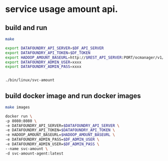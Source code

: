 # service usage amount api.

## build and run

```sh
make

export DATAFOUNDRY_API_SERVER=$DF_API_SERVER
export DATAFOUNDRY_API_TOKEN=$DF_TOKEN
export HADOOP_AMOUNT_BASEURL=http://$REST_API_SERVER:PORT/ocmanager/v1/api/quota
export DATAFOUNDRY_ADMIN_USER=xxxx
export DATAFOUNDRY_ADMIN_PASS=xxxx


./bin/linux/svc-amount
```

## build docker image and run docker images

```sh
make images

docker run \
-p 8080:8080 \
-e DATAFOUNDRY_API_SERVER=$DATAFOUNDRY_API_SERVER \
-e DATAFOUNDRY_API_TOKEN=$DATAFOUNDRY_API_TOKEN \
-e HADOOP_AMOUNT_BASEURL=$HADOOP_AMOUNT_BASEURL \
-e DATAFOUNDRY_ADMIN_PASS=$DF_ADMIN_USER \
-e DATAFOUNDRY_ADMIN_USER=$DF_ADMIN_PASS \
--name svc-amount \
-d svc-amount-agent:latest 
```

